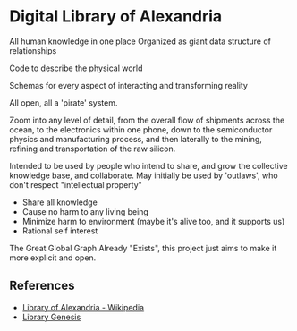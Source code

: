 # Digital Library of Alexandria

All human knowledge in one place
Organized as giant data structure of relationships

Code to describe the physical world 

Schemas for every aspect of interacting and transforming reality

All open, all a 'pirate' system. 

Zoom into any level of detail, from the overall flow of shipments across the ocean, to the electronics within one phone, down to the semiconductor physics and manufacturing process, and then laterally to the mining, refining and transportation of the raw silicon. 

Intended to be used by people who intend to share, and grow the collective knowledge base, and collaborate. May initially be used by 'outlaws', who don't respect "intellectual property"

- Share all knowledge
- Cause no harm to any living being
- Minimize harm to environment (maybe it's alive too, and it supports us)
- Rational self interest

The Great Global Graph Already "Exists", this project just aims to make it more explicit and open.



## References
- [Library of Alexandria - Wikipedia](https://en.wikipedia.org/wiki/Library_of_Alexandria)
- [Library Genesis](https://librarygenesis.net/)